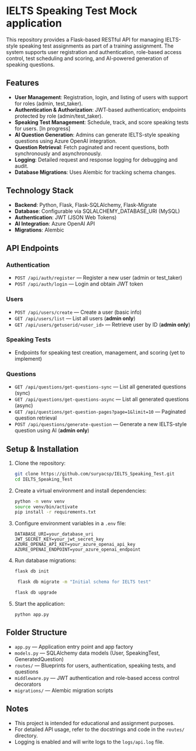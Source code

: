 # IELTS Speaking Test Mock application

This repository provides a Flask-based RESTful API for managing IELTS-style speaking test assignments as part of a training assignment. The system supports user registration and authentication, role-based access control, test scheduling and scoring, and AI-powered generation of speaking questions.

## Features

- **User Management**: Registration, login, and listing of users with support for roles (admin, test_taker).
- **Authentication & Authorization**: JWT-based authentication; endpoints protected by role (admin/test_taker).
- **Speaking Test Management**: Schedule, track, and score speaking tests for users. [In progress] 
- **AI Question Generation**: Admins can generate IELTS-style speaking questions using Azure OpenAI integration.
- **Question Retrieval**: Fetch paginated and recent questions, both synchronously and asynchronously.
- **Logging**: Detailed request and response logging for debugging and audit.
- **Database Migrations**: Uses Alembic for tracking schema changes.

## Technology Stack

- **Backend**: Python, Flask, Flask-SQLAlchemy, Flask-Migrate
- **Database**: Configurable via SQLALCHEMY_DATABASE_URI (MySQL)
- **Authentication**: JWT (JSON Web Tokens)
- **AI Integration**: Azure OpenAI API
- **Migrations**: Alembic

## API Endpoints

### Authentication

- `POST /api/auth/register` — Register a new user (admin or test_taker)
- `POST /api/auth/login` — Login and obtain JWT token

### Users

- `POST /api/users/create` — Create a user (basic info)
- `GET /api/users/list` — List all users (**admin only**)
- `GET /api/users/getuserid/<user_id>` — Retrieve user by ID (**admin only**)

### Speaking Tests

- Endpoints for speaking test creation, management, and scoring (yet to implement)

### Questions

- `GET /api/questions/get-questions-sync` — List all generated questions (sync)
- `GET /api/questions/get-questions-async` — List all generated questions (async)
- `GET /api/questions/get-question-pages?page=1&limit=10` — Paginated question retrieval
- `POST /api/questions/generate-question` — Generate a new IELTS-style question using AI (**admin only**)

## Setup & Installation

1. Clone the repository:
   ```bash
   git clone https://github.com/suryacsp/IELTS_Speaking_Test.git
   cd IELTS_Speaking_Test
   ```

2. Create a virtual environment and install dependencies:
   ```bash
   python -m venv venv
   source venv/bin/activate
   pip install -r requirements.txt
   ```

3. Configure environment variables in a `.env` file:
   ```
   DATABASE_URI=your_database_uri
   JWT_SECRET_KEY=your_jwt_secret_key
   AZURE_OPENAI_API_KEY=your_azure_openai_api_key
   AZURE_OPENAI_ENDPOINT=your_azure_openai_endpoint
   ```

4. Run database migrations:
   ```cmd
   flask db init
   
	flask db migrate -m "Initial schema for IELTS test"

   flask db upgrade
   ```

5. Start the application:
   ```
   python app.py
   ```

## Folder Structure

- `app.py` — Application entry point and app factory
- `models.py` — SQLAlchemy data models (User, SpeakingTest, GeneratedQuestion)
- `routes/` — Blueprints for users, authentication, speaking tests, and questions
- `middleware.py` — JWT authentication and role-based access control decorators
- `migrations/` — Alembic migration scripts

## Notes

- This project is intended for educational and assignment purposes.
- For detailed API usage, refer to the docstrings and code in the `routes/` directory.
- Logging is enabled and will write logs to the `logs/api.log` file.

